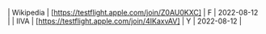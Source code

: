 | Wikipedia | [https://testflight.apple.com/join/Z0AU0KXC] | F | 2022-08-12 |
| IIVA | [https://testflight.apple.com/join/4IKaxvAV] | Y | 2022-08-12 |
